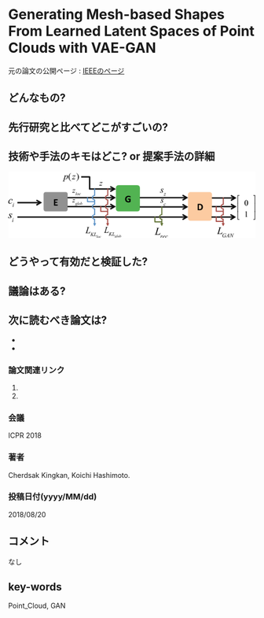 # Generating Mesh-based Shapes From Learned Latent Spaces of Point Clouds with VAE-GAN

元の論文の公開ページ : [IEEEのページ](https://ieeexplore.ieee.org/document/8546232)

## どんなもの?

## 先行研究と比べてどこがすごいの?

## 技術や手法のキモはどこ? or 提案手法の詳細

![fig4](img/GMSFLLSoPCwV/fig4.png)

## どうやって有効だと検証した?

## 議論はある?

## 次に読むべき論文は?
-
-

### 論文関連リンク
1.
2.

### 会議
ICPR 2018

### 著者
Cherdsak Kingkan, Koichi Hashimoto.

### 投稿日付(yyyy/MM/dd)
2018/08/20

## コメント
なし

## key-words
Point_Cloud, GAN